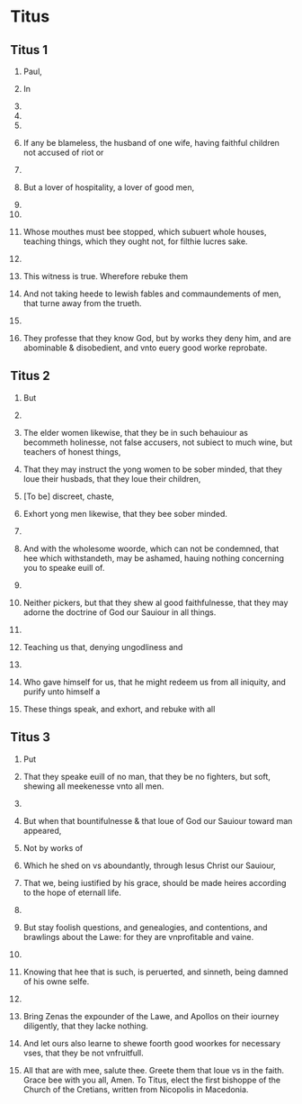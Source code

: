 # Titus

## Titus 1

1. Paul, 

2. In 

3. 
          

4. 
          

5. 
          

6. If any be blameless, the husband of one wife, having faithful children not accused of riot or 

7. 
          

8. But a lover of hospitality, a lover of good men, 

9. 
          

10. 
          

11. Whose mouthes must bee stopped, which subuert whole houses, teaching things, which they ought not, for filthie lucres sake.

12. 
          

13. This witness is true. Wherefore rebuke them 

14. And not taking heede to Iewish fables and commaundements of men, that turne away from the trueth.

15. 
          

16. They professe that they know God, but by works they deny him, and are abominable & disobedient, and vnto euery good worke reprobate.

## Titus 2

1. But 

2. 
          

3. The elder women likewise, that they be in such behauiour as becommeth holinesse, not false accusers, not subiect to much wine, but teachers of honest things,

4. That they may instruct the yong women to be sober minded, that they loue their husbads, that they loue their children,

5. [To be] discreet, chaste, 

6. Exhort yong men likewise, that they bee sober minded.

7. 
          

8. And with the wholesome woorde, which can not be condemned, that hee which withstandeth, may be ashamed, hauing nothing concerning you to speake euill of.

9. 
          

10. Neither pickers, but that they shew al good faithfulnesse, that they may adorne the doctrine of God our Sauiour in all things.

11. 
          

12. Teaching us that, denying ungodliness and 

13. 
          

14. Who gave himself for us, that he might redeem us from all iniquity, and purify unto himself a 

15. These things speak, and exhort, and rebuke with all 

## Titus 3

1. Put 

2. That they speake euill of no man, that they be no fighters, but soft, shewing all meekenesse vnto all men.

3. 
          

4. But when that bountifulnesse & that loue of God our Sauiour toward man appeared,

5. Not by works of 

6. Which he shed on vs aboundantly, through Iesus Christ our Sauiour,

7. That we, being iustified by his grace, should be made heires according to the hope of eternall life.

8. 
          

9. But stay foolish questions, and genealogies, and contentions, and brawlings about the Lawe: for they are vnprofitable and vaine.

10. 
          

11. Knowing that hee that is such, is peruerted, and sinneth, being damned of his owne selfe.

12. 
          

13. Bring Zenas the expounder of the Lawe, and Apollos on their iourney diligently, that they lacke nothing.

14. And let ours also learne to shewe foorth good woorkes for necessary vses, that they be not vnfruitfull.

15. All that are with mee, salute thee. Greete them that loue vs in the faith. Grace bee with you all, Amen. To Titus, elect the first bishoppe of the Church of the Cretians, written from Nicopolis in Macedonia.


